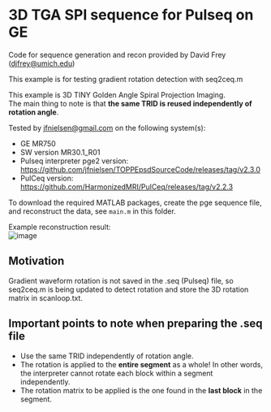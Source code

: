 # 3D TGA SPI sequence for Pulseq on GE 

Code for sequence generation and recon provided by David Frey (djfrey@umich.edu)

This example is for testing gradient rotation detection with seq2ceq.m 

This example is 3D TINY Golden Angle Spiral Projection Imaging.  
The main thing to note is that **the same TRID is reused independently of rotation angle**.

Tested by jfnielsen@gmail.com on the following system(s):
* GE MR750
* SW version MR30.1\_R01
* Pulseq interpreter pge2 version: https://github.com/jfnielsen/TOPPEpsdSourceCode/releases/tag/v2.3.0
* PulCeq version: https://github.com/HarmonizedMRI/PulCeq/releases/tag/v2.2.3

To download the required MATLAB packages,
create the pge sequence file, and reconstruct the data, see `main.m` in this folder.

Example reconstruction result:  
![image](https://github.com/user-attachments/assets/6f8a9bbb-a9e6-47d3-88c9-580bf4b66cdc)

## Motivation

Gradient waveform rotation is not saved in the .seq (Pulseq) file,
so seq2ceq.m is being updated to detect rotation and store the 3D rotation
matrix in scanloop.txt.

## Important points to note when preparing the .seq file

* Use the same TRID independently of rotation angle.
* The rotation is applied to the **entire segment** as a whole!
  In other words, the interpreter cannot rotate each block 
  within a segment independently.
* The rotation matrix to be applied is the one found in the **last block** in the segment.

